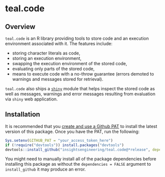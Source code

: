 # teal.code

## Overview

`teal.code` is an R library providing tools to store code and an execution environment associated with it. The features
include:
* storing character literals as code,
* storing an execution environment,
* swapping the execution environment of the stored code,
* evaluating only parts of the stored code,
* means to execute code with a no-throw guarantee (errors demoted to warnings and messages stored for retrieval).

`teal.code` also ships a [`shiny`](https://shiny.rstudio.com/) module that helps inspect the stored code as well as messages, warnings and error messages resulting from evaluation via `shiny` web application.

## Installation

It is recommended that you [create and use a Github PAT](https://docs.github.com/en/github/authenticating-to-github/keeping-your-account-and-data-secure/creating-a-personal-access-token) to install the latest version of this package. Once you have the PAT, run the following:

```r
Sys.setenv(GITHUB_PAT = "your_access_token_here")
if (!require("devtools")) install.packages("devtools")
devtools::install_github("insightsengineering/teal.code@*release", dependencies = FALSE)
```

You might need to manually install all of the package dependencies before installing this package as without
the `dependencies = FALSE` argument to `install_github` it may produce an error.

